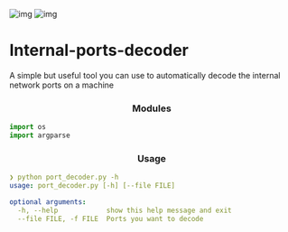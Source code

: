 ![img](https://img.shields.io/badge/-python%203.9-blue) ![img](https://img.shields.io/badge/-Debian-yellowgreen)

# Internal-ports-decoder
A simple but useful tool you can use to automatically decode the internal network ports on a machine

<h3 text align="center"> Modules </h3>

```py
import os
import argparse
```
<h3 text align="center"> Usage </h3>

```yml
❯ python port_decoder.py -h
usage: port_decoder.py [-h] [--file FILE]

optional arguments:
  -h, --help            show this help message and exit
  --file FILE, -f FILE  Ports you want to decode
```
